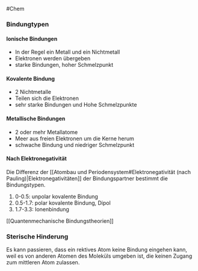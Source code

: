 #Chem 

### Bindungtypen

#### Ionische Bindungen

- In der Regel ein Metall und ein Nichtmetall
- Elektronen werden übergeben
- starke Bindungen, hoher Schmelzpunkt

#### Kovalente Bindung

- 2 Nichtmetalle
- Teilen sich die Elektronen
- sehr starke Bindungen und Hohe Schmelzpunkte

#### Metallische Bindungen

- 2 oder mehr Metallatome
- Meer aus freien Elektronen um die Kerne herum
- schwache Bindung und niedriger Schmelzpunkt

#### Nach Elektronegativität

Die Differenz der [[Atombau und Periodensystem#Elektronegativität (nach Pauling)|Elektronegativitäten]] der Bindungspartner bestimmt die Bindungstypen.
1. 0-0.5: unpolar kovalente Bindung
2. 0.5-1.7: polar kovalente Bindung, Dipol
3. 1.7-3.3: Ionenbindung

[[Quantenmechanische Bindungstheorien]]

### Sterische Hinderung

Es kann passieren, dass ein rektives Atom keine Bindung eingehen kann, weil es von anderen Atomen des Moleküls umgeben ist, die keinen Zugang zum mittleren Atom zulassen.